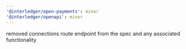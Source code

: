 ```yaml
---
'@interledger/open-payments': minor
'@interledger/openapi': minor
---
```


removed connections route endpoint from the spec and any associated functionality
